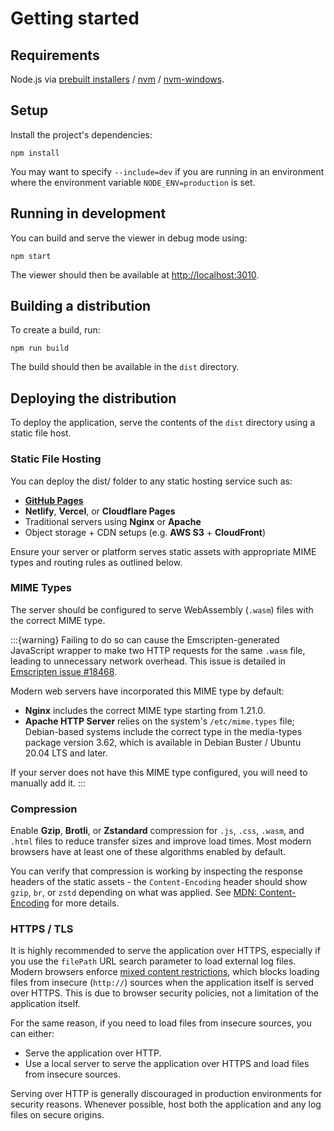 # Getting started

## Requirements

Node.js via [prebuilt installers][nodejs-prebuilt-installer] / [nvm][nvm] /
[nvm-windows][nvm-windows].

## Setup

Install the project's dependencies:

```shell
npm install
```

You may want to specify `--include=dev` if you are running in an environment where the environment
variable `NODE_ENV=production` is set.

## Running in development

You can build and serve the viewer in debug mode using:

```shell
npm start
```

The viewer should then be available at [http://localhost:3010](http://localhost:3010).

## Building a distribution

To create a build, run:

```shell
npm run build
```

The build should then be available in the `dist` directory.

## Deploying the distribution

To deploy the application, serve the contents of the `dist` directory using a static file host.

### Static File Hosting

You can deploy the dist/ folder to any static hosting service such as:

* **[GitHub Pages][github-pages]**
* **Netlify**, **Vercel**, or **Cloudflare Pages**
* Traditional servers using **Nginx** or **Apache**
* Object storage + CDN setups (e.g. **AWS S3** + **CloudFront**)

Ensure your server or platform serves static assets with appropriate MIME types and routing rules as
outlined below.

### MIME Types

The server should be configured to serve WebAssembly (`.wasm`) files with the correct MIME type.

:::{warning}
Failing to do so can cause the Emscripten-generated JavaScript wrapper to make 
two HTTP requests for the same `.wasm` file, leading to unnecessary network overhead. This issue is 
detailed in [Emscripten issue #18468](https://github.com/emscripten-core/emscripten/issues/18468).

Modern web servers have incorporated this MIME type by default:

* **Nginx** includes the correct MIME type starting from 1.21.0.
* **Apache HTTP Server** relies on the system's `/etc/mime.types` file; Debian-based systems include
  the correct type in the media-types package version 3.62, which is available in Debian Buster /
  Ubuntu 20.04 LTS and later.

If your server does not have this MIME type configured, you will need to manually add it.
:::

### Compression

Enable **Gzip**, **Brotli**, or **Zstandard** compression for `.js`, `.css`, `.wasm`, and `.html` 
files to reduce transfer sizes and improve load times. Most modern browsers have at least one of 
these algorithms enabled by default.

You can verify that compression is working by inspecting the response headers of the static assets -
the `Content-Encoding` header should show `gzip`, `br`, or `zstd` depending on what was applied. See 
[MDN: Content-Encoding][mdn-content-encoding] for more details.

### HTTPS / TLS

It is highly recommended to serve the application over HTTPS, especially if you use the `filePath`
URL search parameter to load external log files. Modern browsers enforce [mixed content 
restrictions][mdn-mixed-context-restrictions], which blocks loading files from insecure (`http://`) 
sources when the application itself is served over HTTPS. This is due to browser security policies,
not a limitation of the application itself.

For the same reason, if you need to load files from insecure sources, you can either:
* Serve the application over HTTP.
* Use a local server to serve the application over HTTPS and load files from insecure sources.

Serving over HTTP is generally discouraged in production environments for security reasons.
Whenever possible, host both the application and any log files on secure origins.

[emscripten-issue-18468]: https://github.com/emscripten-core/emscripten/issues/18468
[github-pages]: https://pages.github.com/
[mdn-content-encoding]: https://developer.mozilla.org/en-US/docs/Web/HTTP/Reference/Headers/Content-Encoding
[mdn-mixed-context-restrictions]: https://developer.mozilla.org/en-US/docs/Web/Security/Mixed_content
[nodejs-prebuilt-installer]: https://nodejs.org/en/download/prebuilt-installer
[nvm]: https://github.com/nvm-sh/nvm
[nvm-windows]: https://github.com/coreybutler/nvm-windows
